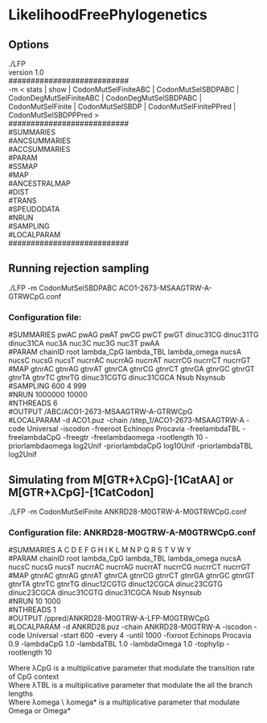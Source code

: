 # LikelihoodFreePhylogenetics<br>
## Options <br>
./LFP <br>
version 1.0 <br>
\########################### <br>
-m < stats | show | CodonMutSelFiniteABC | CodonMutSelSBDPABC | CodonDegMutSelFiniteABC | CodonDegMutSelSBDPABC | CodonMutSelFinite | CodonMutSelSBDP | CodonMutSelFinitePPred | CodonMutSelSBDPPPred > <controlfile> <br>
\###########################<br>
\#SUMMARIES<br>
\#ANCSUMMARIES<br>
\#ACCSUMMARIES<br>
\#PARAM<br>
\#SSMAP<br>
\#MAP<br>
\#ANCESTRALMAP<br>
\#DIST<br>
\#TRANS<br>
\#SPEUDODATA<br>
\#NRUN<br>
\#SAMPLING<br>
\#LOCALPARAM<br>
\###########################<br>


## Running rejection sampling<br>
./LFP -m CodonMutSelSBDPABC ACO1-2673-MSAAGTRW-A-GTRWCpG.conf<br>

### Configuration file:<br>
\#SUMMARIES	pwAC	pwAG	pwAT	pwCG	pwCT	pwGT	dinuc31CG	dinuc31TG	dinuc31CA	nuc3A	nuc3C	nuc3G	nuc3T	pwAA<br>
\#PARAM	chainID	root	lambda_CpG	lambda_TBL	lambda_omega	nucsA	nucsC	nucsG	nucsT	nucrrAC	nucrrAG	nucrrAT	nucrrCG	nucrrCT	nucrrGT<br>
\#MAP	gtnrAC	gtnrAG	gtnrAT	gtnrCA	gtnrCG	gtnrCT	gtnrGA	gtnrGC	gtnrGT	gtnrTA	gtnrTC	gtnrTG	dinuc31CGTG	dinuc31CGCA	Nsub	Nsynsub<br>
\#SAMPLING 600 4 999<br>
\#NRUN 1000000 10000<br>
\#NTHREADS 6<br>
\#OUTPUT /ABC/ACO1-2673-MSAAGTRW-A-GTRWCpG<br>
\#LOCALPARAM -d ACO1.puz -chain /step_1/ACO1-2673-MSAAGTRW-A -code Universal -iscodon -freeroot Echinops Procavia -freelambdaTBL -freelambdaCpG -freegtr -freelambdaomega -rootlength 10 -priorlambdaomega log2Unif -priorlambdaCpG log10Unif -priorlambdaTBL log2Unif<br>

## Simulating from M[GTR+λCpG]-[1CatAA] or M[GTR+λCpG]-[1CatCodon]<br>

./LFP -m CodonMutSelFinite ANKRD28-M0GTRW-A-M0GTRWCpG.conf<br>

### Configuration file: ANKRD28-M0GTRW-A-M0GTRWCpG.conf<br>

\#SUMMARIES  A C D E F G H I K L M N P Q R S T V W Y <br>
\#PARAM  chainID root    lambda_CpG  lambda_TBL  lambda_omega    nucsA   nucsC   nucsG   nucsT   nucrrAC nucrrAG nucrrAT nucrrCG nucrrCT nucrrGT <br>
\#MAP    gtnrAC  gtnrAG  gtnrAT  gtnrCA  gtnrCG  gtnrCT  gtnrGA  gtnrGC  gtnrGT  gtnrTA  gtnrTC  gtnrTG  dinuc12CGTG dinuc12CGCA dinuc23CGTG dinuc23CGCA dinuc31CGTG dinuc31CGCA Nsub  Nsynsub <br>
\#NRUN 10 1000 <br>
\#NTHREADS 1 <br>
\#OUTPUT /ppred/ANKRD28-M0GTRW-A-LFP-M0GTRWCpG <br>
\#LOCALPARAM -d ANKRD28.puz -chain ANKRD28-M0GTRW-A -iscodon -code Universal -start 600 -every 4 -until 1000 -fixroot Echinops Procavia 0.9 -lambdaCpG 1.0 -lambdaTBL 1.0 -lambdaOmega 1.0 -tophylip -rootlength 10 <br>

Where  λCpG is a multiplicative parameter that modulate the transition rate of CpG context<br>
Where  λTBL is a multiplicative parameter that modulate the all the branch lengths<br>
Where  λomega \  λomega* is a multiplicative parameter that modulate Omega or Omega*<br>

